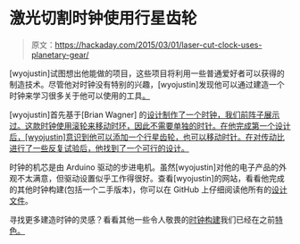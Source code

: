 # 激光切割时钟使用行星齿轮

> 原文：<https://hackaday.com/2015/03/01/laser-cut-clock-uses-planetary-gear/>

[wyojustin]试图想出他能做的项目，这些项目将利用一些普通爱好者可以获得的制造技术。尽管他对时钟没有特别的兴趣，[wyojustin]发现他可以通过建造一个时钟来学习很多关于他可以使用的工具[。](http://wyolum.com/evolution-of-a-gear-clock/)

[wyojustin]首先基于[Brian Wagner] 的[设计制作了一个时钟，我们前阵子展示过。这款时钟使用滚轮来移动时环，因此不需要单独的时针。在他完成第一个设计后，[wyojustin]意识到他可以添加一个行星齿轮，也可以移动时针。在对传动比进行了一些反复试验后，他找到了一个可行的设计。](http://hackaday.com/2011/09/21/laser-cut-clock-reminds-us-of-a-spirograph/)

时钟的机芯是由 Arduino 驱动的步进电机。虽然[wyojustin]对他的电子产品的外观不太满意，但驱动设置似乎工作得很好。查看[wyojustin]的网站，看看他完成的其他时钟构建(包括一个二手版本)，你可以在 GitHub 上仔细阅读他所有的[设计文件](https://github.com/wyolum/GearClock)。

寻找更多建造时钟的灵感？看看其他一些令人敬畏的[时钟构建](http://hackaday.com/2014/07/19/a-laser-cut-word-clock/)我们已经在之前[特色。](http://hackaday.com/2014/12/01/3d-printed-clock-tells-time-with-gears/)